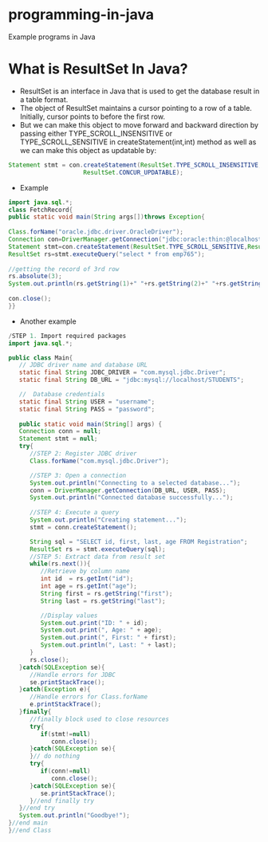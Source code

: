 # programming-in-java
Example programs in Java

# What is ResultSet In Java?
* ResultSet is an interface in Java that is used to get the database result in a table format. 
* The object of ResultSet maintains a cursor pointing to a row of a table. Initially, cursor points to before the first row.
* But we can make this object to move forward and backward direction by passing either TYPE_SCROLL_INSENSITIVE or TYPE_SCROLL_SENSITIVE in createStatement(int,int) method as well as we can make this object as updatable by:
```java
Statement stmt = con.createStatement(ResultSet.TYPE_SCROLL_INSENSITIVE,  
                     ResultSet.CONCUR_UPDATABLE);  
```
* Example
```java
import java.sql.*;  
class FetchRecord{  
public static void main(String args[])throws Exception{  
  
Class.forName("oracle.jdbc.driver.OracleDriver");  
Connection con=DriverManager.getConnection("jdbc:oracle:thin:@localhost:1521:xe","system","oracle");  
Statement stmt=con.createStatement(ResultSet.TYPE_SCROLL_SENSITIVE,ResultSet.CONCUR_UPDATABLE);  
ResultSet rs=stmt.executeQuery("select * from emp765");  
  
//getting the record of 3rd row  
rs.absolute(3);  
System.out.println(rs.getString(1)+" "+rs.getString(2)+" "+rs.getString(3));  
  
con.close();  
}}  
```

* Another example


```java
/STEP 1. Import required packages
import java.sql.*;

public class Main{
   // JDBC driver name and database URL
   static final String JDBC_DRIVER = "com.mysql.jdbc.Driver";  
   static final String DB_URL = "jdbc:mysql://localhost/STUDENTS";

   //  Database credentials
   static final String USER = "username";
   static final String PASS = "password";
   
   public static void main(String[] args) {
   Connection conn = null;
   Statement stmt = null;
   try{
      //STEP 2: Register JDBC driver
      Class.forName("com.mysql.jdbc.Driver");

      //STEP 3: Open a connection
      System.out.println("Connecting to a selected database...");
      conn = DriverManager.getConnection(DB_URL, USER, PASS);
      System.out.println("Connected database successfully...");
      
      //STEP 4: Execute a query
      System.out.println("Creating statement...");
      stmt = conn.createStatement();

      String sql = "SELECT id, first, last, age FROM Registration";
      ResultSet rs = stmt.executeQuery(sql);
      //STEP 5: Extract data from result set
      while(rs.next()){
         //Retrieve by column name
         int id  = rs.getInt("id");
         int age = rs.getInt("age");
         String first = rs.getString("first");
         String last = rs.getString("last");

         //Display values
         System.out.print("ID: " + id);
         System.out.print(", Age: " + age);
         System.out.print(", First: " + first);
         System.out.println(", Last: " + last);
      }
      rs.close();
   }catch(SQLException se){
      //Handle errors for JDBC
      se.printStackTrace();
   }catch(Exception e){
      //Handle errors for Class.forName
      e.printStackTrace();
   }finally{
      //finally block used to close resources
      try{
         if(stmt!=null)
            conn.close();
      }catch(SQLException se){
      }// do nothing
      try{
         if(conn!=null)
            conn.close();
      }catch(SQLException se){
         se.printStackTrace();
      }//end finally try
   }//end try
   System.out.println("Goodbye!");
}//end main
}//end Class
```

